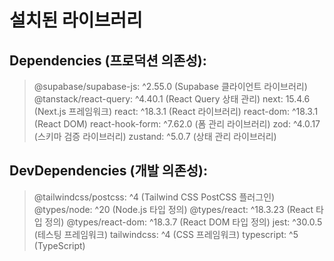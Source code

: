 # 설치된 라이브러리
## Dependencies (프로덕션 의존성):
> @supabase/supabase-js: ^2.55.0 (Supabase 클라이언트 라이브러리)
> @tanstack/react-query: ^4.40.1 (React Query 상태 관리)
> next: 15.4.6 (Next.js 프레임워크)
> react: ^18.3.1 (React 라이브러리)
> react-dom: ^18.3.1 (React DOM)
> react-hook-form: ^7.62.0 (폼 관리 라이브러리)
> zod: ^4.0.17 (스키마 검증 라이브러리)
> zustand: ^5.0.7 (상태 관리 라이브러리)

## DevDependencies (개발 의존성):
> @tailwindcss/postcss: ^4 (Tailwind CSS PostCSS 플러그인)
> @types/node: ^20 (Node.js 타입 정의)
> @types/react: ^18.3.23 (React 타입 정의)
> @types/react-dom: ^18.3.7 (React DOM 타입 정의)
> jest: ^30.0.5 (테스팅 프레임워크)
> tailwindcss: ^4 (CSS 프레임워크)
> typescript: ^5 (TypeScript)